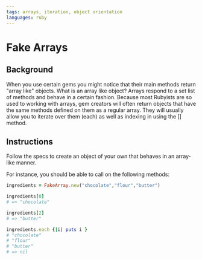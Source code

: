 ```yaml
---
tags: arrays, iteration, object orientation
languages: ruby
---
```


# Fake Arrays

## Background

When you use certain gems you might notice that their main methods return "array like" objects.  What is an array like object?  Arrays respond to a set list of methods and behave in a certain fashion.  Because most Rubyists are so used to working with arrays, gem creators will often return objects that have the same methods defined on them as a regular array.  They will usually allow you to iterate over them (each) as well as indexing in using the [] method.  

## Instructions

Follow the specs to create an object of your own that behaves in an array-like manner.

For instance, you should be able to call on the following methods:

```ruby
ingredients = FakeArray.new("chocolate","flour","butter")

ingredients[0]
# => "chocolate"

ingredients[2]
# => "butter"

ingredients.each {|i| puts i }
# "chocolate"
# "flour"
# "butter"
# => nil
```


